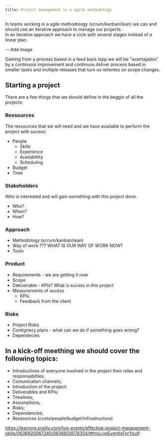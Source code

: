 ```yaml
---
title: Project management in a agile methodology 
---
```


In teams working in a agile methodology (scrum/kanban/lean) we can and should use an iterative approach to manage our projects.  
In an iterative approach we have a cicle with several stages instead of a linear plan. 

-- Add image

Gaining from a process based in a feed back lopp we will be "avantajados" by a continuois improvement and continuos deliver process based in smaller tasks and multiple releases that turn us relientes on scope changes. 

## Starting a project
There are a few things that we should define in the beggin of all the projects:

### Ressources 
The ressources that we will need and we have available to perform the project with sucess:

- People
  - Skills
  - Experience
  - Availablitity 
  - Scheduling
- Budget
- Time
  
### Stakeholders
Who is interested and will gain something with this project done. 
  - Who?
  - When?
  - How?
  
### Approach
  - Methodology (scrum/kanban/lean)
  - Way of work ??? WHAT IS OUR WAY OF WORK NOW?
  - Tools
  
### Product
  - Requirements - we are getting it now
  - Scope
  - Dekiverable - KPIs? What is sucess in this project 
  - Measurements of sucess 
    - KPIs
    - Feedback from the client
  
### Risks
  - Project Risks 
  - Contignecy plans - what can we do if something goes wrong?
  - Dependecies

## In a kick-off meething we should cover the following topics:

- Introductions of everyone involved in the project their roles and responsabilties;
- Comunication channels;
- Introduction of the project;
- Deliverables and KPIs;
- Timelines;
- Assumptions;
- Risks;
- Dependencies;
- Ressources (costs/people/budget/infrustructure)



https://learning.oreilly.com/live-events/effective-project-management-skills/0636920067245/0636920074354/#thisLiveEventIsForYouIf